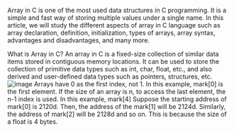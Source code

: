  Array in C is one of the most used data structures in C programming. It is a simple and fast way of storing multiple values under a single name. In this article, we will study the different aspects of array in C language such as array declaration, definition, initialization, types of arrays, array syntax, advantages and disadvantages, and many more.

What is Array in C?
An array in C is a fixed-size collection of similar data items stored in contiguous memory locations. It can be used to store the collection of primitive data types such as int, char, float, etc., and also derived and user-defined data types such as pointers, structures, etc.
![image](https://user-images.githubusercontent.com/125429673/234371694-a4a19ef4-227a-48b2-9d51-df097f2dad1a.png)
Arrays have 0 as the first index, not 1. In this example, mark[0] is the first element.
If the size of an array is n, to access the last element, the n-1 index is used. In this example, mark[4]
Suppose the starting address of mark[0] is 2120d. Then, the address of the mark[1] will be 2124d. Similarly, the address of mark[2] will be 2128d and so on.
This is because the size of a float is 4 bytes.
